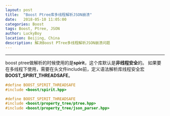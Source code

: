 ```yaml
---
layout: post
title:  "Boost Ptree库多线程解析JSON崩溃"
date:   2018-05-10 11:05:00
categories: Boost
tags: Boost, Ptree, JSON
author: LuckyBoy
location: Beijing, China
description: 解决Boost PTree多线程解析JSON崩溃问题
---
```

---

boost ptree做解析的时候使用的是**spirit**，这个库默认是**非线程安全**的。
如果要在多线程下使用，需要在头文件include前，定义语法解析库线程安全宏**BOOST_SPIRIT_THREADSAFE**。

```cpp
#define BOOST_SPIRIT_THREADSAFE
#include <boost/spirit.hpp>
```

```cpp
#define BOOST_SPIRIT_THREADSAFE 
#include <boost/property_tree/ptree.hpp>
#include <boost/property_tree/json_parser.hpp> 
```
